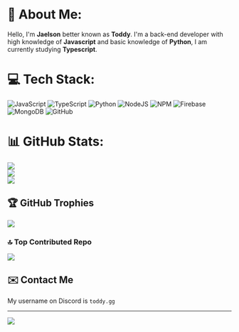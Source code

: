 # 💫 About Me:
Hello, I'm **Jaelson** better known as **Toddy**. I'm a back-end developer with high knowledge of **Javascript** and basic knowledge of **Python**, I am currently studying **Typescript**.<br>

# 💻 Tech Stack:
![JavaScript](https://img.shields.io/badge/javascript-%23323330.svg?style=flat-square&logo=javascript&logoColor=%23F7DF1E) ![TypeScript](https://img.shields.io/badge/typescript-%23007ACC.svg?style=flat-square&logo=typescript&logoColor=white) ![Python](https://img.shields.io/badge/python-3670A0?style=flat-square&logo=python&logoColor=ffdd54) ![NodeJS](https://img.shields.io/badge/node.js-6DA55F?style=flat-square&logo=node.js&logoColor=white) ![NPM](https://img.shields.io/badge/NPM-%23CB3837.svg?style=flat-square&logo=npm&logoColor=white) ![Firebase](https://img.shields.io/badge/firebase-a08021?style=flat-square&logo=firebase&logoColor=ffcd34) ![MongoDB](https://img.shields.io/badge/MongoDB-%234ea94b.svg?style=flat-square&logo=mongodb&logoColor=white) ![GitHub](https://img.shields.io/badge/github-%23121011.svg?style=flat-square&logo=github&logoColor=white)
# 📊 GitHub Stats:
![](https://github-readme-stats.vercel.app/api?username=toddy007&theme=react&hide_border=false&include_all_commits=true&count_private=true)<br/>
![](https://github-readme-streak-stats.herokuapp.com/?user=toddy007&theme=react&hide_border=false)<br/>
![](https://github-readme-stats.vercel.app/api/top-langs/?username=toddy007&theme=react&hide_border=false&include_all_commits=true&count_private=true&layout=compact)

## 🏆 GitHub Trophies
![](https://github-profile-trophy.vercel.app/?username=toddy007&theme=react&no-frame=true&no-bg=false&margin-w=4)

### 🔝 Top Contributed Repo
![](https://github-contributor-stats.vercel.app/api?username=toddy007&limit=5&theme=react&combine_all_yearly_contributions=true)

## ✉️ Contact Me
My username on Discord is `toddy.gg`

---
[![](https://visitcount.itsvg.in/api?id=toddy007&icon=6&color=8)](https://visitcount.itsvg.in)

<!-- Proudly created with GPRM ( https://gprm.itsvg.in ) -->
